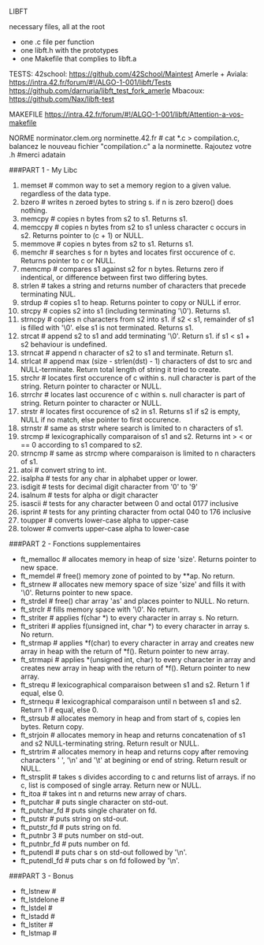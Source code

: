 LIBFT

necessary files, all at the root
- one .c file per function
- one libft.h with the prototypes
- one Makefile that complies to libft.a

TESTS:
	42school: https://github.com/42School/Maintest
	Amerle + Aviala: https://intra.42.fr/forum/#!/ALGO-1-001/libft/Tests
		   https://github.com/darnuria/libft_test_fork_amerle
	Mbacoux: https://github.com/Nax/libft-test
		   
MAKEFILE
	https://intra.42.fr/forum/#!/ALGO-1-001/libft/Attention-a-vos-makefile

NORME
	norminator.clem.org
	norminette.42.fr # cat *.c > compilation.c, balancez le nouveau fichier "compilation.c" a la norminette. Rajoutez votre .h #merci adatain

###PART 1 - My Libc

1. memset # common way to set a memory region to a given value. regardless of the data type.
2. bzero # writes n zeroed bytes to string s. if n is zero bzero() does nothing.
3. memcpy # copies n bytes from s2 to s1. Returns s1.
4. memccpy # copies n bytes from s2 to s1 unless character c occurs in s2. Returns pointer to (c + 1) or NULL.
5. memmove # copies n bytes from s2 to s1. Returns s1.
6. memchr # searches s for n bytes and locates first occurence of c. Returns pointer to c or NULL.
7. memcmp # compares s1 against s2 for n bytes. Returns zero if indentical, or difference between first two differing bytes.
8. strlen # takes a string and returns number of characters that precede terminating NUL.
9. strdup # copies s1 to heap. Returns pointer to copy or NULL if error.
10. strcpy # copies s2 into s1 (including terminating '\0'). Returns s1.
11. strncpy # copies n characters from s2 into s1. if s2 < s1, remainder of s1 is filled with '\0'. else s1 is not terminated. Returns s1.
12. strcat # append s2 to s1 and add terminating '\0'. Return s1. if s1 < s1 + s2 behaviour is undefined.
13. strncat # append n character of s2 to s1 and terminate. Return s1. 
14. strlcat # append max (size - strlen(dst) - 1) characters of dst to src and NULL-terminate. Return total length of string it tried to create.
15. strchr # locates first occurence of c within s. null character is part of the string. Return pointer to character or NULL.
16. strrchr # locates last occurence of c within s. null character is part of string. Return pointer to character or NULL.
17. strstr # locates first occurence of s2 in s1. Returns s1 if s2 is empty, NULL if no match, else pointer to first occurence.
18. strnstr # same as strstr where search is limited to n characters of s1.
19. strcmp # lexicographically comparaison of s1 and s2. Returns int > < or == 0 according to s1 compared to s2.
20. strncmp # same as strcmp where comparaison is limited to n characters of s1.
21. atoi # convert string  to int.
22. isalpha # tests for any char in alphabet upper or lower.
23. isdigit # tests for decimal digit character from '0' to '9'
24. isalnum # tests for alpha or digit character
25. isascii # tests for any character between 0 and octal 0177 inclusive
26. isprint # tests for any printing character from octal 040 to 176 inclusive 
27. toupper # converts lower-case alpha to upper-case
28. tolower # comverts upper-case alpha to lower-case

###PART 2 - Fonctions supplementaires

- ft_memalloc # allocates memory in heap of size 'size'. Returns pointer to new space.
- ft_memdel # free() memory zone of pointed to by **ap. No return.
- ft_strnew # allocates new memory space of size 'size' and fills it with '\0'. Returns pointer to new space.
- ft_strdel # free() char array 'as' and places pointer to NULL. No return.
- ft_strclr # fills memory space with '\0'. No return.
- ft_striter # applies f(char *) to every character in array s. No return.
- ft_striteri # applies f(unsigned int, char *) to every character in array s. No return.
- ft_strmap # applies *f(char) to every character in array and creates new array in heap with the return of *f(). Return pointer to new array.
- ft_strmapi # applies *(unsigned int, char) to every character in array and creates new array in heap with the return of *f(). Return pointer to new array.
- ft_strequ # lexicographical comparaison between s1 and s2. Return 1 if equal, else 0.
- ft_strnequ # lexicographical comparaison until n between s1 and s2. Return 1 if equal, else 0.
- ft_strsub # allocates memory in heap and from start of s, copies len bytes. Return copy.
- ft_strjoin # allocates memory in heap and returns concatenation of s1 and s2 NULL-terminating string. Return result or NULL.
- ft_strtrim # allocates memory in heap and returns copy after removing characters ' ', '\n' and '\t' at begining or end of string. Return result or NULL.  
- ft_strsplit # takes s divides according to c and returns list of arrays. if no c, list is composed of single array. Return new or NULL.
- ft_itoa # takes int n and returns new array of chars.
- ft_putchar # puts single character on std-out.
- ft_putchar_fd # puts single charater on fd.
- ft_putstr # puts string on std-out.
- ft_putstr_fd # puts string on fd. 
- ft_putnbr 3 # puts number on std-out.
- ft_putnbr_fd # puts number on fd.
- ft_putendl # puts char s on std-out followed by '\n'.
- ft_putendl_fd # puts char s on fd followed by '\n'.

###PART 3 - Bonus

- ft_lstnew #
- ft_lstdelone #
- ft_lstdel #
- ft_lstadd #
- ft_lstiter #
- ft_lstmap #

